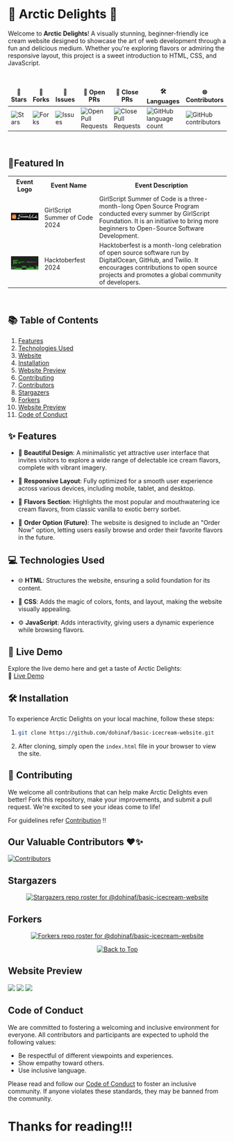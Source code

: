 # 🍦 **Arctic Delights** 🍨  
Welcome to **Arctic Delights**! A visually stunning, beginner-friendly ice cream website designed to showcase the art of web development through a fun and delicious medium. Whether you're exploring flavors or admiring the responsive layout, this project is a sweet introduction to HTML, CSS, and JavaScript.

<div align = "center">
<br>

<table align="center">
    <thead align="center">
        <tr border: 1px;>
            <td><b>🌟 Stars</b></td>
            <td><b>🍴 Forks</b></td>
            <td><b>🐛 Issues</b></td>
            <td><b>🔔 Open PRs</b></td>
            <td><b>🔕 Close PRs</b></td>
            <td><b>🛠️ Languages</b></td>
            <td><b>🌐 Contributors </b></td>
        </tr>
     </thead>
    <tbody>
         <tr>
            <td><img alt="Stars" src="https://img.shields.io/github/stars/dohinaf/basic-icecream-website?style=flat&logo=github"/></td>
            <td><img alt="Forks" src="https://img.shields.io/github/forks/dohinaf/basic-icecream-website?style=flat&logo=github"/></td>
            <td><img alt="Issues" src="https://img.shields.io/github/issues/dohinaf/basic-icecream-website?style=flat&logo=github"/></td>
            <td><img alt="Open Pull Requests" src="https://img.shields.io/github/issues-pr/dohinaf/basic-icecream-website?style=flat&logo=github"/></td>
           <td><img alt="Close Pull Requests" src="https://img.shields.io/github/issues-pr-closed/dohinaf/basic-icecream-website?style=flat&color=critical&logo=github"/></td>
           <td><img alt="GitHub language count" src="https://img.shields.io/github/languages/count/dohinaf/basic-icecream-website?style=flat&color=critical&logo=github"></td>
           <td><img alt="GitHub contributors" src="https://img.shields.io/github/contributors/dohinaf/basic-icecream-website?color=2b9348"></td>
        </tr>
    </tbody>
</table>
</div>
<br>

## 🚀Featured In

<table>

   <tr>
      <th>Event Logo</th>
      <th>Event Name</th>
      <th>Event Description</th>
   </tr>
   <tr>
      <td><img src="/images/gssoc24.png" width="200" height="auto" loading="lazy" alt="GSSoC 24"/></td>
      <td>GirlScript Summer of Code 2024</td>
      <td>GirlScript Summer of Code is a three-month-long Open Source Program conducted every summer by GirlScript Foundation. It is an initiative to bring more beginners to Open-Source Software Development.</td>
   </tr>
    <tr>
      <td><img src="/images/hacktoberfest.png" width="200" height="auto" loading="lazy" alt="Hacktoberfest 2024"/></td>
      <td>Hacktoberfest 2024</td>
      <td>Hacktoberfest is a month-long celebration of open source software run by DigitalOcean, GitHub, and Twilio. It encourages contributions to open source projects and promotes a global community of developers.</td>
   </tr>

</table>
<br>

## 📚 Table of Contents

1. [Features](#-features)
2. [Technologies Used](#-technologies-used)
3. [Website](#-live-demo)
4. [Installation](#️-installation)
5. [Website Preview](#-website-preview)
6. [Contributing](#-contributing)
7. [Contributors](#our-valuable-contributors-️)
8. [Stargazers](#stargazers)
9. [Forkers](#forkers)
10. [Website Preview](#website-preview)
11. [Code of Conduct](#code-of-conduct)

## ✨ **Features**
- 🍧 **Beautiful Design**: A minimalistic yet attractive user interface that invites visitors to explore a wide range of delectable ice cream flavors, complete with vibrant imagery.
  
- 📱 **Responsive Layout**: Fully optimized for a smooth user experience across various devices, including mobile, tablet, and desktop.
  
- 🍨 **Flavors Section**: Highlights the most popular and mouthwatering ice cream flavors, from classic vanilla to exotic berry sorbet.
  
- 🛒 **Order Option (Future)**: The website is designed to include an "Order Now" option, letting users easily browse and order their favorite flavors in the future.

## 💻 **Technologies Used**
- 🌐 **HTML**: Structures the website, ensuring a solid foundation for its content.
  
- 🎨 **CSS**: Adds the magic of colors, fonts, and layout, making the website visually appealing.
  
- ⚙️ **JavaScript**: Adds interactivity, giving users a dynamic experience while browsing flavors.

## 🚀 **Live Demo**
Explore the live demo here and get a taste of Arctic Delights:  
🔗 [Live Demo](https://arcticdelights.netlify.app/)

## 🛠️ **Installation**

To experience Arctic Delights on your local machine, follow these steps:

1. ```bash
   git clone https://github.com/dohinaf/basic-icecream-website.git
   ```

2. After cloning, simply open the `index.html` file in your browser to view the site.

## 🤝 **Contributing**

We welcome all contributions that can help make Arctic Delights even better! Fork this repository, make your improvements, and submit a pull request.  We're excited to see your ideas come to life!

For guidelines refer [Contribution](Contributors.md) !!

## Our Valuable Contributors ❤️✨

[![Contributors](https://contrib.rocks/image?repo=dohinaf/basic-icecream-website)](https://github.com/dohinaf/basic-icecream-website/graphs/contributors)


## Stargazers

<div align='center'>

[![Stargazers repo roster for @dohinaf/basic-icecream-website](https://reporoster.com/stars/dohinaf/basic-icecream-website)](https://github.com/dohinaf/basic-icecream-website/stargazers)

</div>

## Forkers
<div align='center'>

[![Forkers repo roster for @dohinaf/basic-icecream-website](https://reporoster.com/forks/dohinaf/basic-icecream-website)](https://github.com/dohinaf/basic-icecream-website/network/members)

</div>

<div align="center">
    <a href="#top">
        <img src="https://img.shields.io/badge/Back%20to%20Top-000000?style=for-the-badge&logo=github&logoColor=white" alt="Back to Top">
    </a>
</div>

## Website Preview
<img src='/images/home.png'>
<img src='/images/menu.png'>
<img src='/images/blogs.png'>

## Code of Conduct
We are committed to fostering a welcoming and inclusive environment for everyone. All contributors and participants are expected to uphold the following values:

- Be respectful of different viewpoints and experiences.
- Show empathy toward others.
- Use inclusive language.

Please read and follow our [Code of Conduct](Code_of_Conduct.md) to foster an inclusive community.
If anyone violates these standards, they may be banned from the community.

# Thanks for reading!!!